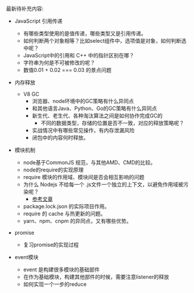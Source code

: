 最新待补充内容:

* JavaScript 引用传递
   * 有哪些类型使用的是值传递，哪些类型又是引用传递。
   * 如何判断两个对象相等？比如select组件中，选项值是对象，如何判断选中呢？
   * JavaScript中的引用和 C++ 中的指针区别在哪？
   * 字符串为何是不可被修改的呢？
   * 数值0.01 + 0.02 === 0.03 的景点问题


* 内存释放
   * V8 GC
      * 浏览器、node环境中的GC策略有什么异同点
      * 和其他语言Java、Python、Go的GC策略有什么异同点
      * 新生代、老生代、各种淘汰算法之间是如何协作完成GC的
         * 不同的数据类型，存储的位置是否不一致，对应的释放策略呢？
      * 实战情况中有哪些常见操作，有内存泄漏风险
      * 闭包中的内容何时释放。
      
 * 模块机制
    * node基于CommonJS 规范，与其他AMD、CMD的比较。
    * node的require的实现原理
    * require 模块的作用域、模块间是否会相互影响的问题
    * 为什么 Nodejs 不给每一个 .js文件一个独立的上下文，以避免作用域被污染呢？
       * [参考文章](https://www.zhihu.com/question/57375179/answer/152633354)
    * package.lock.json 的实际项目作用。
    * require 的 cache 与热更新的问题。
    * yarn、npm、cnpm 的异同点，又有哪些优势。
    
 * promise
    * 复习promise的实现过程
    
 * event模块
   * event 是构建很多模块的基础部件
   * 在作为基础模块，构建其他部件的时候，需要注意listener的释放
   * 如何实现一个一步的reduce
     
     
